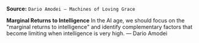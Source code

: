**Source:** `Dario Amodei — Machines of Loving Grace`

**Marginal Returns to Intelligence**
In the AI age, we should focus on the "marginal returns to intelligence" and identify complementary factors that become limiting when intelligence is very high. — Dario Amodei
